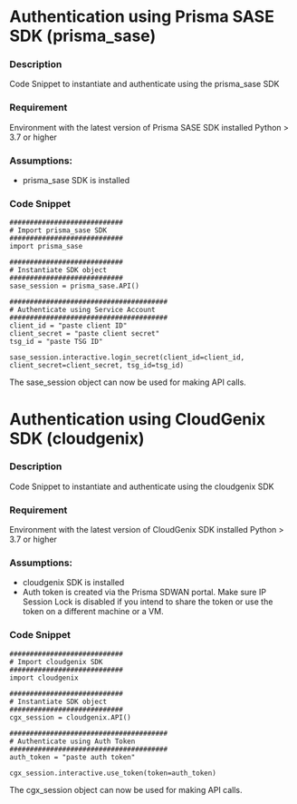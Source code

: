 # Authentication using Prisma SASE SDK (prisma_sase)

### Description
Code Snippet to instantiate and authenticate using the prisma_sase SDK

### Requirement
Environment with the latest version of Prisma SASE SDK installed
Python >  3.7 or higher

### Assumptions:
- prisma_sase SDK is installed
  
### Code Snippet
```
############################
# Import prisma_sase SDK
############################
import prisma_sase

############################
# Instantiate SDK object
############################
sase_session = prisma_sase.API()

#######################################
# Authenticate using Service Account 
#######################################
client_id = "paste client ID"
client_secret = "paste client secret"
tsg_id = "paste TSG ID"

sase_session.interactive.login_secret(client_id=client_id, client_secret=client_secret, tsg_id=tsg_id)

```

The sase_session object can now be used for making API calls.


# Authentication using CloudGenix SDK (cloudgenix)

### Description
Code Snippet to instantiate and authenticate using the cloudgenix SDK

### Requirement
Environment with the latest version of CloudGenix SDK installed
Python >  3.7 or higher

### Assumptions:
- cloudgenix SDK is installed
- Auth token is created via the Prisma SDWAN portal. Make sure IP Session Lock is disabled if you intend to share the token or use the token on a different machine or a VM.
  
### Code Snippet
```
############################
# Import cloudgenix SDK
############################
import cloudgenix

############################
# Instantiate SDK object
############################
cgx_session = cloudgenix.API()

#######################################
# Authenticate using Auth Token 
#######################################
auth_token = "paste auth token"

cgx_session.interactive.use_token(token=auth_token)

```

The cgx_session object can now be used for making API calls.



